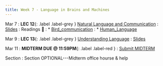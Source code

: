 ```yaml
---
title: Week 7 - Language in Brains and Machines
---
```


Mar 7
: **LEC 12**{: .label .label-grey } [Natural Language and Communication](#)
    : [Slides](https://canvas.harvard.edu/files/14511816/download?download_frd=1)
: Readings 📖
: * [Bird_communication](https://canvas.harvard.edu/files/14511812/download?download_frd=1)
: * [Human_Language](https://canvas.harvard.edu/files/14511810/download?download_frd=1)

Mar 9
:  **LEC 13**{: .label .label-grey } [Understanding Language](#)
    : [Slides]()
    
Mar 11
:  **MIDTERM DUE @ 11:59PM**{: .label .label-red }
    : [Submit MIDTERM](https://canvas.harvard.edu/courses/97916/assignments/532853)

Section
: Section OPTIONAL---Midterm office hourse & help
